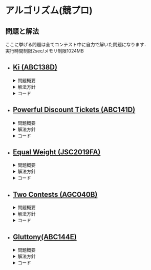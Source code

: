 アルゴリズム(競プロ)
===
##  問題と解法
ここに挙げる問題は全てコンテスト中に自力で解いた問題になります．  
実行時間制限2sec/メモリ制限1024MB
- [Ki (ABC138D)][ABC138D]
  - 
  <details><summary>問題概要</summary>

    - 大きさN，頂点番号1を根とする根付き木が与えられる．  
      各頂点にはカウンターが設置されており，初期値は0である．  
    - 以下のような操作をQ回行う．  
      頂点pを根とする部分木に含まれる全ての頂点のカウンターの値にxを足す．
    - 全ての操作の後の各頂点のカウンターの値を求めよ．    

    - 制約
      - 2<=N<=2e5
      - 1<=Q<=2e5
  </details>
  <details><summary>解法方針</summary>

    - 愚直(O(NQ))にやっては間に合わないので操作を2つに分ける．  
      1. 「頂点pのカウンターにxを足す．」をQ回繰り返す． 
      2. 根から葉に向かって次の操作を繰り返す．    
        見ている頂点vの親のカウンターの値をvのカウンターに足す．  

      1はO(Q),2はO(N)なので全体の時間計算量はO(N+Q)で間に合う．
  </details>

  <details><summary>コード</summary>

  ```c++
  #include<bits/stdc++.h>
  using namespace std;

  //counterの値を親から子に伝搬させる
  void dfs(int vertex, int parent, 
      vector<vector<int> >& Tree, vector<int>& counter){

    //親のカウンターの値を足し合わせる
    counter[vertex] += counter[parent];

    //子に伝播させる
    for(const int &nxtv : Tree[vertex]){
      if(nxtv == parent)continue;
      dfs(nxtv, vertex, Tree, counter);
    }
  }

  //方針：親から子にカウンターの値を伝播させていくことで実現
  int main(void){
    //入力
    int N,Q;
    cin >> N >> Q;
    //木
    vector<vector<int> > Tree(N+1);
    //頂点のカウンター
    vector<int> counter(N+1,0);
    //木の構築
    for(int i = 0; i < N-1; ++i){
      int a,b;
      cin >> a >> b;
      Tree[a].push_back(b);
      Tree[b].push_back(a);
    }

    //カウンターの加算
    for(int j = 0; j < Q; ++j){
      int p,x;
      cin >> p >> x;
      counter[p] += x;
    }

    //カウンターの伝搬
    dfs(1,0,Tree,counter);

    //出力
    for(int i = 1; i <= N; ++i){
      cout << counter[i] << " ";
    }
    cout << endl;
    return 0;
  }

  ```
  </details>

- [Powerful Discount Tickets (ABC141D)][ABC141D]
  - 
  <details><summary>問題概要</summary>

    - N個の品物を購入する．  
      品物iの値段はAi円．
    - M枚の半額券(小数点以下切り捨て)があり，同じ品物に複数枚適応することが可能．
    - 全ての品物を購入するために必要な最小の金額を求めよ．

    - 制約
      - 1<=N,M<=1e5
  </details>
  <details><summary>解法方針</summary>

    - 最も高価な品物に割引券を使用していくと最小になる．
    - 最も高価な品物を探して割引券を適応するのは愚直にやるとO(N)なのでM回探索するのはO(NM)で間に合わない．
    - priorioty_queueというデータ構造を使うことでその操作の計算量をO(logN)に抑えることができる．
      全体の計算量はO((M+N)logN)で間に合う．

  - priority_queue:ヒープを用いたデータ構造
    - 最大値の取得:O(1)
    - 最大値の取り出し:O(logN)
    - 値の追加:O(logN)  

    で行うことができる．
  </details>

  <details><summary>コード</summary>

  ```c++
  #include<bits/stdc++.h>
  using namespace std;

  //方針：貪欲法(値段の高いものから割引券を適応していく
  int main(void){
    //入力
    int N,M;
    cin >> N >> M;

    //高い金額から順に取り出すためのデータ構造
    priority_queue<long long> prices;

    //pricesに値段を記録していく．
    for(int i = 0; i < N; ++i){
      long long A;
      cin >> A;
      prices.push(A);
    }

    //割引券の使用(高いものから順に適応していく)
    while(M--){
      long long price = prices.top(); prices.pop();
      //割引券の利用
      price /= 2;

      //割引した後も割引券は使えるので割引後の値段を挿入
      prices.push(price);
    }

    //値段の合計
    long long sum = 0ll;
    while(!prices.empty()){
      sum += prices.top(); prices.pop();
    }

    //出力
    cout << sum << endl;
  }
  ```
  </details>

- [Equal Weight (JSC2019FA)][JSC2019FA]
  - 
  <details><summary>問題概要</summary>

    - N個のシャリとM個のネタがあり，シャリiの重さはAi，ネタjの重さはBjである．
    - シャリ同士の重さは全て異なり，ネタ同士の重さも全て異なる．
    - シャリとネタを組み合わせて握りを作る．2つの異なる握りの重さが等しくなるようにできるか．

    - 制約
      - 2<=N,M<=2e5
      - 1<=Ai,Bj<=1e6
  </details>
  <details><summary>解法方針</summary>

    - 愚直にやるとO(N^2M^2)で間に合わない．
    - 以下のやり方でO(NM)にできる．
      全てのシャリとネタの組み合わせの握りを一つずつ見ていき，その和wを計算する．  
      今までにwとなる握りが存在すれば，二つの異なる握りの重さが等しくなるようにできるといえる．
      しかし，O(NM)でも間に合わないように見える．
    - 実は鳩ノ巣原理により，握りの重さの最大値+1個の握りを見れば，必ず同じ重さのものが1組以上できるので間に合う．
  </details>
  <details><summary>コード</summary>

  ```c++
  #include<bits/stdc++.h>
  using namespace std;

  //2重ループの計算量はO(NM):間に合わない
  //しかし鳩ノ巣原理により2重ループは高々max(Ai) + max(Bi)しか回らない(重複したら終了)
  int main(){
    //入力
    int N,M;
    cin >> N >> M;
    vector<int> A(N);
    vector<int> B(M);
    for(int i = 0; i < N; ++i){
      cin >> A[i];
    }
    for(int j = 0; j < M; ++j){
      cin >> B[j];
    }

    const int MaxWeight = 2e6;
    //indexが重さ，pairがその重さを作るためのiとj,存在しなければ-1
    vector<pair<int,int> > ids(MaxWeight+1,make_pair(-1,-1));
    //寿司とネタを全探索していく
    for(int i = 0; i < N; ++i){
      for( int j = 0; j < M; ++j){
        int Weight = A[i]+B[j];
        //既に同じ重さの別の組が存在するとき
        if(ids[Weight].first != -1){
          cout << ids[Weight].first << " "
            << ids[Weight].second << " " 
            << i << " "
            << j << endl;
          return 0;
        }
        //存在しないとき
        ids[Weight] = make_pair(i,j);
      }
    }

    //重さの等しい二つの握りが作れない
    cout << -1 << endl;
    return 0;
  }

  ```
  </details>

- [Two Contests (AGC040B)][AGC040B]
  -
  <details><summary>問題概要</summary>

    - N個の閉区間が与えられる．
    - N要素の区間集合を要素数が0ではない二つの集合に分割する．  
      それぞれの区間集合について，共通部分の長さを求めて，その和の最大化を目指す．(最大値を求める)

    - 制約
      - 2<=N<=1e5
  </details>
  <details><summary>解法方針</summary>

    - 全ての組み合わせを全探索するのはO(2^N)で間に合わない．
    - 半開区間の方が取り扱いやすいのでRに1を足して，半開区間にする．[L,R+1)  
      N個の区間をLの昇順にソートする．(Lが一致するときはRの昇順で比較)  
    - この時以下の二つの場合の中に最大値となる分け方が存在する．  
      1. 配列の前方i個と後方N-i個に分けた時
      2. 2つのコンテストを最大範囲のものとそれ以外に分けた時

      1は累積和を応用して，累積共通部分を前からと後ろから計算することによってO(N)で計算できる．  
      2は，最大範囲の長さと全ての共通部分の長さの和を取ると1と組み合わせて網羅できる．O(N)

    ボトルネックはソートの部分なのでO(NlogN)で間に合う．
  </details>
  <details><summary>コード</summary>

  ```c++
  #include<bits/stdc++.h>
  using namespace std;

  //正解者の範囲
  struct Range{
    int L,R;

    //昇順ソートのための比較関数
    bool operator<(const Range &another) const{
      if(L == another.L) return R < another.R;
      return L < another.L;
    }

  };

  //範囲を昇順に並べ境界をずらしていく(境界の左が1回目のコンテスト問題，右が2回目のコンテスト問題)
  //コーナーケースとして最大の範囲一つとそれ以外
  int main(void){
    //入力
    int N;
    cin >> N;
    vector<Range> ranges(N);
    for(int i = 0; i < N; ++i){
      int L,R;
      cin >> L >> R;
      ++R;
      ranges[i] = {L,R};
    }
    sort(ranges.begin(),ranges.end());

    //前方累積共通部分
    vector<Range> fwd(N+1);
    fwd[0] = {1, (int)1e9+1};
    for(int i = 0; i < N; ++i){
      fwd[i+1] = {
        max( ranges[i].L, fwd[i].L),
        max( ranges[i].L, min( ranges[i].R, fwd[i].R ) )
      };
    }

    //後方累積共通部分
    vector<Range> bak(N+1);
    bak[N] = {1, (int)1e9+1};
    for(int i = N-1; i >= 0; --i){
      bak[i] = {
        max( ranges[i].L, bak[i+1].L),
        max( ranges[i].L, min( ranges[i].R, bak[i+1].R ) )
      };
    }

    //コーナーケースを初期値とする．
    int joy = 0;
    for(int i = 0; i < N; ++i){
      //最大の範囲を取る
      joy = max(joy,ranges[i].R-ranges[i].L);
    }
    joy += fwd[N].R-fwd[N].L;

    //境界を見ていく．
    for(int i = 1; i < N; ++i){
      joy = max(joy, 
          fwd[i].R-fwd[i].L + bak[i].R-bak[i].L);
    }

    //出力
    cout << joy << endl;
    return 0;
  }

  ```
  </details>

- [Gluttony(ABC144E)][ABC144E]
  -
  <details><summary>問題概要</summary>

    - 正整数N要素の多重集合A,Fがある．
    - 2つの多重集合の要素同士を1対1対応させ，その積の最大値をコストと呼ぶ．  
      コストを計算する前に，Aの要素の値を0未満にならないように合計でK以下だけ減らすことができる．  
    - コストの最小値を求めよ．
    - 制約
      - 1<=N<=2e5
      - 1<=Ai,Fi<=1e6
  </details>
  <details><summary>解法方針</summary>

    - Fの要素が小さいものにはAの要素が大きいものを割り当てるのが最適．  
      Fを昇順，Aを降順にソートする．
    - コストをX以下にできるかという判定問題を考える．  
      i番目の要素Ai，Fiがあり，Fi*Q<=Xとなる最大のQを求める．(int型ではQ = X/Fi)  
        - Q>=AiならAi*Fi<=Xなので次の要素に移る．  
        - Q < AiならQになるまでAiを減らして次の要素に移る．  

      全ての要素を見て減らした合計がK以下ならコストをX以下にすることが可能．Kを超えるなら不可能であることがわかる．
      この判定の計算量はO(N)．

    - コストをX以下にできるかという判定問題ができたので，コストの最小値は判定問題がtrueである最小のX．  
      このようなXを求めるには二分探索を行えば良いので，時間計算量はO(Nlog(Fmax*Amax))となり，間に合う．
  </details>
  <details><summary>コード</summary>

  ```c++
  #include<bits/stdc++.h>
  using namespace std;
  using ll = long long;

  //方針：K回の修行でかかる時間X以下にできるかの判定を考える
  //ある時間を境にできるとできないが決まるので2分探索行う
  int main(void){
    //入力
    int N;
    ll K;
    cin >> N >> K;
    vector<ll> A(N);
    vector<ll> F(N);
    for(int i = 0; i < N; ++i) cin >> A[i];
    for(int i = 0; i < N; ++i) cin >> F[i];

    //貪欲に割り当てるため，Aは降順，Fは昇順にソートする
    sort(A.begin(),A.end(),greater<ll>());
    sort(F.begin(),F.end());

    //X以下でできるかの判定
    auto f = [&](ll X){
      ll k = 0;
      for(int i = 0; i<N; ++i){
        //A[i]*F[i]がX以下であるためにA[i]をQ以下にする必要がある
        ll Q = X/F[i];
        //Qになるまで修行．既にQ以下なら必要なし
        k += max(0ll, A[i]-Q);
      }
      //修行回数がK以下ならtrue
      return k<=K;
    };

    // lは必ずできない，rは必ずできる状態にする
    ll l = -1, r = 1e12;
    //lとrが隣り合うまで続ける
    while(r-l>1){
      ll X = (l+r)/2;
      if(f(X)) r = X;
      else l = X;
    }

    //出力
    cout << r << endl;
  }

  ```
  </details>


[ABC138D]:https://atcoder.jp/contests/abc138/tasks/abc138_d
[ABC141D]:https://atcoder.jp/contests/abc141/tasks/abc141_d
[JSC2019FA]:https://atcoder.jp/contests/jsc2019-final/tasks/jsc2019_final_a
[AGC040B]:https://atcoder.jp/contests/agc040/tasks/agc040_b
[ABC144E]:https://atcoder.jp/contests/abc144/tasks/abc144_e

[solveABC138D]:https://github.com/4802525/synapse/blob/master/Ki_ABC138D.cpp
[solveABC141D]:https://github.com/4802525/synapse/blob/master/PowerfulDiscountTickets_ABC141D.cpp
[solveJSC2019FA]:https://github.com/4802525/synapse/blob/master/EqualWeight_JSCF2019A.cpp
[solveAGC040B]:https://github.com/4802525/synapse/blob/master/TwoContests_AGC040B.cpp
[solveABC144E]:https://github.com/4802525/synapse/blob/master/Gluttony_ABC144E.cpp
